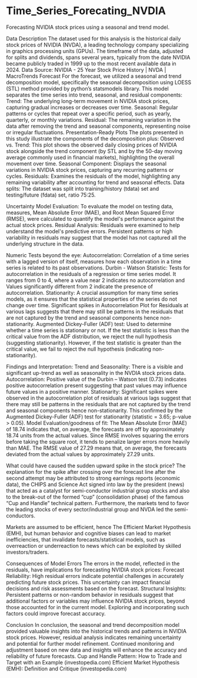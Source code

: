 # Time_Series_Forecating_NVDIA
Forecasting NVIDIA stock prices using a seasonal and trend model.


Data Description
The dataset used for this analysis is the historical daily stock prices of NVIDIA (NVDA), a leading technology company specializing in graphics processing units (GPUs). The timeframe of the data, adjusted for splits and dividends, spans several years, typically from the date NVIDIA became publicly traded in 1999 up to the most recent available data in 2024. 
Data Source: NVIDIA - 25 Year Stock Price History | NVDA | MacroTrends
Forecast
For the forecast, we utilized a seasonal and trend decomposition model, specifically the seasonal decomposition using LOESS (STL) method provided by python’s statsmodels library. This model separates the time series into trend, seasonal, and residual components:
Trend: The underlying long-term movement in NVIDIA stock prices, capturing gradual increases or decreases over time.
Seasonal: Regular patterns or cycles that repeat over a specific period, such as yearly, quarterly, or monthly variations.
Residual: The remaining variation in the data after removing the trend and seasonal components, representing noise or irregular fluctuations.
Presentation-Ready Plots
The plots presented in this study illustrate the components of the decomposition plus:
Observed vs. Trend: This plot shows the observed daily closing prices of NVIDIA stock alongside the trend component (by STL and by the 50-day moving average commonly used in financial markets), highlighting the overall movement over time.
Seasonal Component: Displays the seasonal variations in NVIDIA stock prices, capturing any recurring patterns or cycles.
Residuals: Examines the residuals of the model, highlighting any remaining variability after accounting for trend and seasonal effects.
Data splits: The dataset was split into training/history (tdata) set and testing/future (fdata) set, ratio 75:25.

Uncertainty
Model Evaluation: To evaluate the model on testing data, measures, Mean Absolute Error (MAE), and Root Mean Squared Error (RMSE), were calculated to quantify the model's performance against the actual stock prices.
Residual Analysis: Residuals were examined to help understand the model's predictive errors. Persistent patterns or high variability in residuals may suggest that the model has not captured all the underlying structure in the data.


Numeric Tests beyond the eye:
Autocorrelation:  Correlation of a time series with a lagged version of itself, measures how each observation in a time series is related to its past observations.
Durbin - Watson Statistic: Tests for autocorrelation in the residuals of a regression or time series model. It ranges from 0 to 4, where a value near 2 indicates no autocorrelation and Values significantly different from 2 indicate the presence of autocorrelation.
Stationarity: A crucial assumption for many time series models, as it ensures that the statistical properties of the series do not change over time. Significant spikes in Autocorrelation Plot for Residuals at various lags suggests that there may still be patterns in the residuals that are not captured by the trend and seasonal components hence non-stationarity.
Augmented Dickey-Fuller (ADF) test: Used to determine whether a time series is stationary or not. If the test statistic is less than the critical value from the ADF distribution, we reject the null hypothesis (suggesting stationarity). However, if the test statistic is greater than the critical value, we fail to reject the null hypothesis (indicating non-stationarity).


Findings and Interpretation:
Trend and Seasonality: There is a visible and significant up-trend as well as seasonality in the NVDIA stock prices data. 
Autocorrelation: Positive value of the Durbin – Watson test (0.73) indicates positive autocorrelation present suggesting that past values may influence future values in a positive manner. 
Stationarity: Significant spikes were observed in the autocorrelation plot of residuals at various lags suggest that there may still be patterns in the residuals that are not captured by the trend and seasonal components hence non-stationarity. This confirmed by the Augmented Dickey-Fuller (ADF) test for stationarity (statistic = 3.65; p-value > 0.05).
Model Evaluation/goodness of fit: The Mean Absolute Error (MAE) of 18.74 indicates that, on average, the forecasts are off by approximately 18.74 units from the actual values. Since RMSE involves squaring the errors before taking the square root, it tends to penalize larger errors more heavily than MAE.  The RMSE value of 27.29 means that, on average, the forecasts deviated from the actual values by approximately 27.29 units.

What could have caused the sudden upward spike in the stock price?
The explanation for the spike after crossing over the forecast line after the second attempt may be attributed to strong earnings reports (economic data), the CHIPS and Science Act signed into law by the president (news) that acted as a catalyst for semi-conductor industrial group stocks and also to the break-out of the formed “cup” (consolidation phase) of the famous “Cup and Handle” technical pattern. Furthermore, the markets tend to favor the leading stocks of every sector/industrial group and NVDA led the semi-conductors.

Markets are assumed to be efficient, hence The Efficient Market Hypothesis (EMH), but human behavior and cognitive biases can lead to market inefficiencies, that invalidate forecasts/statistical models, such as overreaction or underreaction to news which can be exploited by skilled investors/traders.

Consequences of Model Errors
The errors in the model, reflected in the residuals, have implications for forecasting NVIDIA stock prices:
Forecast Reliability: High residual errors indicate potential challenges in accurately predicting future stock prices. This uncertainty can impact financial decisions and risk assessments based on the forecast.
Structural Insights: Persistent patterns or non-random behavior in residuals suggest that additional factors or variables may influence NVIDIA stock prices, beyond those accounted for in the current model. Exploring and incorporating such factors could improve forecast accuracy.

Conclusion
In conclusion, the seasonal and trend decomposition model provided valuable insights into the historical trends and patterns in NVIDIA stock prices. However, residual analysis indicates remaining uncertainty and potential for further model refinement. Continued monitoring and adjustment based on new data and insights will enhance the accuracy and reliability of future forecasts.
Cup and Handle Pattern: How to Trade and Target with an Example (investopedia.com)
Efficient Market Hypothesis (EMH): Definition and Critique (investopedia.com)

